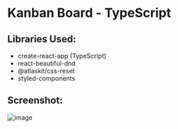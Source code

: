 # Kanban Board - TypeScript

## Libraries Used: 
- create-react-app (TypeScript)
- react-beautiful-dnd
- @atlaskit/css-reset
- styled-components

## Screenshot:
![image](https://user-images.githubusercontent.com/49288680/147825536-8d731cda-f69d-4c00-8a3a-23d2e705e89d.png)

